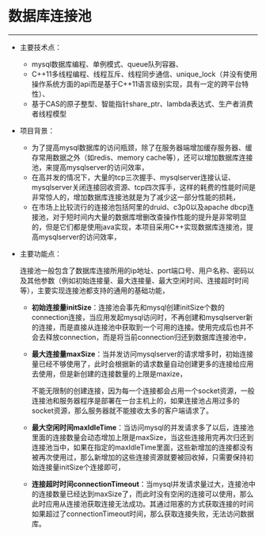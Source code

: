 # 数据库连接池

---

- 主要技术点：

    - mysql数据库编程、单例模式、queue队列容器、
    - C++11多线程编程、线程互斥、线程同步通信、unique_lock（并没有使用操作系统方面的api而是基于C++11语言级别实现，具有一定的跨平台特性）、
    - 基于CAS的原子整型、智能指针share_ptr、lambda表达式、生产者消费者线程模型

- 项目背景：

    - 为了提高mysql数据库的访问瓶颈，除了在服务器端增加缓存服务器、缓存常用数据之外（如redis、memory cache等），还可以增加数据库连接池，来提高mysqlserver的访问效率，
    - 在高并发的情况下，大量的tcp三次握手、mysqlserver连接认证、mysqlserver关闭连接回收资源、tcp四次挥手，这样的耗费的性能时间是非常惊人的，增加数据库连接池就是为了减少这一部分性能的损耗，
    - 在市场上比较流行的连接池包括阿里的druid、c3p0以及apache dbcp连接池，对于短时间内大量的数据库增删改查操作性能的提升是非常明显的，但是它们都是使用java实现，本项目采用C++实现数据库连接池，提高mysqlserver的访问效率，

- 主要功能点：

    连接池一般包含了数据库连接所用的ip地址、port端口号、用户名称、密码以及其他参数（例如初始连接量、最大连接量、最大空闲时间、连接超时时间等），主要实现连接池都支持的通用的基础功能，

    - **初始连接量initSize**：连接池会事先和mysql创建initSize个数的connection连接，当应用发起mysql访问时，不再创建和mysqlserver新的连接，而是直接从连接池中获取到一个可用的连接。使用完成后也并不会去释放connection，而是将当前connection归还到数据库连接池中，
    
    - **最大连接量maxSize**：当并发访问mysqlserver的请求增多时，初始连接量已经不够使用了，此时会根据新的请求数量自动创建更多的连接给应用去使用，但是新创建的连接数量的上限是maxize，
    
        不能无限制的创建连接，因为每一个连接都会占用一个socket资源，一般连接池和服务器程序是部署在一台主机上的，如果连接池占用过多的socket资源，那么服务器就不能接收太多的客户端请求了。
    
    - **最大空闲时间maxIdleTime**：当访问mysql的并发请求多了以后，连接池里面的连接数量会动态增加上限是maxSize，当这些连接用完再次归还到连接池当中，如果在指定的maxIdleTime里面，这些新增加的连接都没有被再次使用过，那么新增加的这些连接资源就要被回收掉，只需要保持初始连接量initSize个连接即可，
    
    - **连接超时时间connectionTimeout**：当mysql并发请求量过大，连接池中的连接数量已经达到maxSize了，而此时没有空闲的连接可以使用，那么此时应用从连接池获取连接无法成功。其通过阻塞的方式获取连接的时间如果超过了connectionTimeout时间，那么获取连接失败，无法访问数据库。











